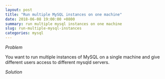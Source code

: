 ```yaml
---
layout: post
title: "Run multiple MySQL instances on one machine"
date: 2018-06-08 19:00:00 +0800
summary: run multiple mysql instances on one machine
slug: run-multiple-mysql-instances
categories: mysql
---
```


*Problem*

You want to run multiple instances of MySQL on a single machine and give different users access to different mysqld servers.

*Solution*






